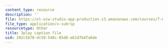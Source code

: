 ```yaml
---
content_type: resource
description: ''
file: https://ol-ocw-studio-app-production.s3.amazonaws.com/courses/7-01sc-fundamentals-of-biology-fall-2011/202c5b70dc59548c85d8e61d7b4fa6de_9dHBTckFvME.vtt
file_type: application/x-subrip
resourcetype: Other
title: 3play caption file
uid: 202c5b70-dc59-548c-85d8-e61d7b4fa6de
---
```

